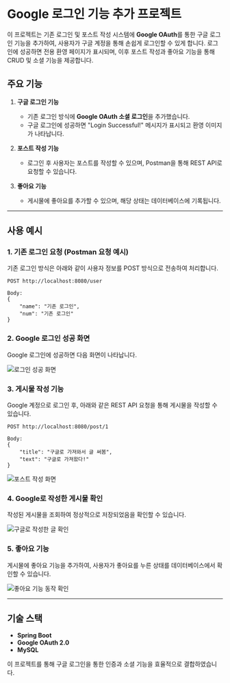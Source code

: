 # Google 로그인 기능 추가 프로젝트

이 프로젝트는 기존 로그인 및 포스트 작성 시스템에 **Google OAuth**를 통한 구글 로그인 기능을 추가하여, 사용자가 구글 계정을 통해 손쉽게 로그인할 수 있게 합니다. 로그인에 성공하면 전용 환영 페이지가 표시되며, 이후 포스트 작성과 좋아요 기능을 통해 CRUD 및 소셜 기능을 제공합니다.

## 주요 기능

1. **구글 로그인 기능**
   - 기존 로그인 방식에 **Google OAuth 소셜 로그인**을 추가했습니다.
   - 구글 로그인에 성공하면 "Login Successful!" 메시지가 표시되고 환영 이미지가 나타납니다.

2. **포스트 작성 기능**
   - 로그인 후 사용자는 포스트를 작성할 수 있으며, Postman을 통해 REST API로 요청할 수 있습니다.

3. **좋아요 기능**
   - 게시물에 좋아요를 추가할 수 있으며, 해당 상태는 데이터베이스에 기록됩니다.

---

## 사용 예시

### 1. 기존 로그인 요청 (Postman 요청 예시)
기존 로그인 방식은 아래와 같이 사용자 정보를 POST 방식으로 전송하여 처리합니다.

    POST http://localhost:8080/user

    Body:
    {
        "name": "기존 로그인",
        "num": "기존 로그인"
    }

### 2. Google 로그인 성공 화면
Google 로그인에 성공하면 다음 화면이 나타납니다.

![로그인 성공 화면](https://github.com/user-attachments/assets/120c27b2-c291-4710-b670-dfe3fd333757)

### 3. 게시물 작성 기능
Google 계정으로 로그인 후, 아래와 같은 REST API 요청을 통해 게시물을 작성할 수 있습니다.

    POST http://localhost:8080/post/1
    
    Body:
    {
        "title": "구글로 가져와서 글 써봄",
        "text": "구글로 가져왔다!"
    }

![포스트 작성 화면](https://github.com/user-attachments/assets/c347a3e1-83b4-4130-9f56-f98991e99bd7)

### 4. Google로 작성한 게시물 확인
작성된 게시물을 조회하여 정상적으로 저장되었음을 확인할 수 있습니다.

![구글로 작성한 글 확인](https://github.com/user-attachments/assets/6d01f044-1066-4486-8640-975b54a85060)

### 5. 좋아요 기능
게시물에 좋아요 기능을 추가하여, 사용자가 좋아요를 누른 상태를 데이터베이스에서 확인할 수 있습니다.

![좋아요 기능 동작 확인](https://github.com/user-attachments/assets/30b47784-8a1f-47d0-9258-72037429e449)

---

## 기술 스택
- **Spring Boot**
- **Google OAuth 2.0**
- **MySQL**

이 프로젝트를 통해 구글 로그인을 통한 인증과 소셜 기능을 효율적으로 결합하였습니다.
